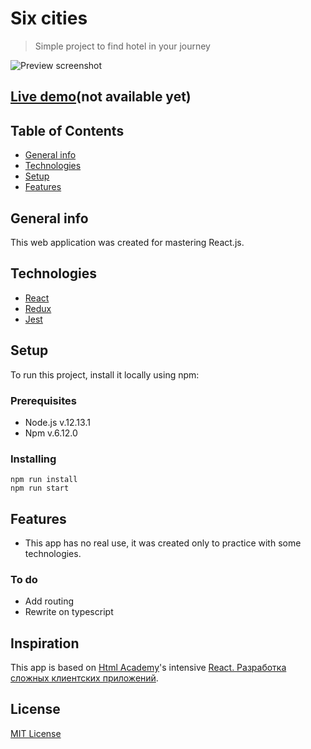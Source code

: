 # Six cities
> Simple project to find hotel in your journey

![Preview screenshot](./readme_assets/preview.jpg)

## [Live demo](https://github.com/devnikop/six-cities)(not available yet)

## Table of Contents

* [General info](#General-info)
* [Technologies](#Technologies)
* [Setup](#Setup)
* [Features](#Features)

## General info

This web application was created for mastering React.js.

## Technologies

* [React](https://reactjs.org/)
* [Redux](https://redux.js.org/)
* [Jest](https://jestjs.io/)

## Setup

To run this project, install it locally using npm:

### Prerequisites

- Node.js v.12.13.1
- Npm v.6.12.0

### Installing

```
npm run install
npm run start
```

## Features

* This app has no real use, it was created only to practice with some technologies.

### To do

* Add routing
* Rewrite on typescript

## Inspiration

This app is based on [Html Academy](https://htmlacademy.ru/)'s intensive [React. Разработка сложных клиентских приложений](https://htmlacademy.ru/intensive/react).

## License

[MIT License](LICENSE.md)
